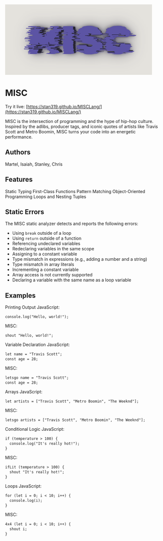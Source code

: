 ![MISC Logo](docs/MISCLogo.png)

# MISC

Try it live: [https://stan319.github.io/MISCLang/](https://stan319.github.io/MISCLang/)

MISC is the intersection of programming and the hype of hip-hop culture. Inspired by the adlibs, producer tags, and iconic quotes of artists like Travis Scott and Metro Boomin, MISC turns your code into an energetic performance.

## Authors

Martel, Isaiah, Stanley, Chris

## Features

Static Typing
First-Class Functions
Pattern Matching
Object-Oriented Programming
Loops and Nesting
Tuples

## Static Errors

The MISC static analyzer detects and reports the following errors:

- Using `break` outside of a loop
- Using `return` outside of a function
- Referencing undeclared variables
- Redeclaring variables in the same scope
- Assigning to a constant variable
- Type mismatch in expressions (e.g., adding a number and a string)
- Type mismatch in array literals
- Incrementing a constant variable
- Array access is not currently supported
- Declaring a variable with the same name as a loop variable

## Examples

Printing Output
JavaScript:

```
console.log("Hello, world!");
```

MISC:

```
shout "Hello, world!";
```

Variable Declaration
JavaScript:

```
let name = "Travis Scott";
const age = 28;
```

MISC:

```
letsgo name = "Travis Scott";
const age = 28;
```

Arrays
JavaScript:

```
let artists = ["Travis Scott", "Metro Boomin", "The Weeknd"];
```

MISC:

```
letsgo artists = ["Travis Scott", "Metro Boomin", "The Weeknd"];
```

Conditional Logic
JavaScript:

```
if (temperature > 100) {
  console.log("It's really hot!");
}
```

MISC:

```
ifLit (temperature > 100) {
  shout "It's really hot!";
}
```

Loops
JavaScript:

```
for (let i = 0; i < 10; i++) {
  console.log(i);
}
```

MISC:

```
4x4 (let i = 0; i < 10; i++) {
  shout i;
}
```
